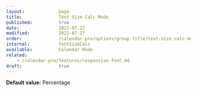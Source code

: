 ```yaml
---
layout:             page
title:              Text Size Calc Mode
published:          true
date:               2022-07-27
modified:           2022-07-27
order:              /calendar-pro/options/group-title/text-size-calc-mode
internal:           fontSizeCalc
available:          Calendar Mode
related:
    - /calendar-pro/features/responsive-font.md
draft:              true
---
```

**Default value:** Percentage